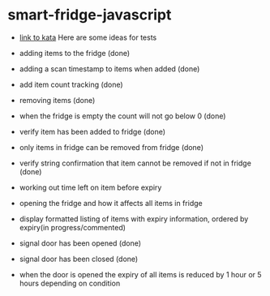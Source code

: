 # smart-fridge-javascript

- [link to kata](https://katalyst.codurance.com/smart-fridge)
  Here are some ideas for tests

- adding items to the fridge (done)
- adding a scan timestamp to items when added (done)
- add item count tracking (done)
- removing items (done)
- when the fridge is empty the count will not go below 0 (done)
- verify item has been added to fridge (done)
- only items in fridge can be removed from fridge (done)
- verify string confirmation that item cannot be removed if not in fridge (done)
- working out time left on item before expiry
- opening the fridge and how it affects all items in fridge
- display formatted listing of items with expiry information, ordered by expiry(in progress/commented)
- signal door has been opened (done)
- signal door has been closed (done)
- when the door is opened the expiry of all items is reduced by 1 hour or 5 hours depending on condition
